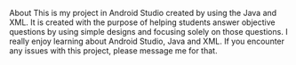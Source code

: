 About
This is my project in Android Studio created by using the Java and XML. 
It is created with the purpose of helping students answer objective questions by using simple designs and focusing solely on those questions. 
I really enjoy learning about Android Studio, Java and XML. 
If you encounter any issues with this project, please message me for that.

